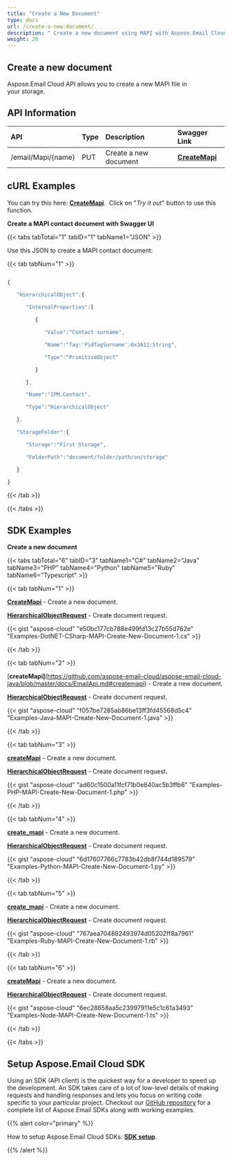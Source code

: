 ```yaml
---
title: "Create a New Document"
type: docs
url: /create-a-new-document/
description: " Create a new document using MAPI with Aspose.Email Cloud API. Easily create a new MAPI file in Aspose Cloud Storage"
weight: 20
---
```


## **Create a new document**
Aspose.Email Cloud API allows you to create a new MAPI file in your storage.
## **API Information**

|**API**|**Type**|**Description**|**Swagger Link**|
| :- | :- | :- | :- |
|/email/Mapi/{name}|PUT|Create a new document|[**CreateMapi**](https://apireference.aspose.cloud/email/#/Mapi/CreateMapi)|
## **cURL Examples**
You can try this here: [**CreateMapi**](https://apireference.aspose.cloud/email/#/Mapi/CreateMapi). 
Click on "*Try it out*" button to use this function. 

**Create a MAPI contact document with Swagger UI**

{{< tabs tabTotal="1" tabID="1" tabName1="JSON" >}}

Use this JSON to create a MAPI contact document:



{{< tab tabNum="1" >}}

```javascript

{

   "HierarchicalObject":{

      "InternalProperties":[

         {

            "Value":"Contact surname",

            "Name":"Tag:'PidTagSurname':0x3A11:String",

            "Type":"PrimitiveObject"

         }

      ],

      "Name":"IPM.Contact",

      "Type":"HierarchicalObject"

   },

   "StorageFolder":{

      "Storage":"First Storage",

      "FolderPath":"document/folder/path/on/storage"

   }

}

```

{{< /tab >}}

{{< /tabs >}}


## **SDK Examples**
**Create a new document**

{{< tabs tabTotal="6" tabID="3" tabName1="C#" tabName2="Java" tabName3="PHP" tabName4="Python" tabName5="Ruby" tabName6="Typescript" >}}

{{< tab tabNum="1" >}}

[**CreateMapi**](https://github.com/aspose-email-cloud/aspose-email-cloud-dotnet/blob/9511b81d6c62dda413dc23f6f6f8a0973a144343/docs/EmailApi.md#createmapi) - Create a new document.

[**HierarchicalObjectRequest**](https://github.com/aspose-email-cloud/aspose-email-cloud-dotnet/blob/9511b81d6c62dda413dc23f6f6f8a0973a144343/docs/HierarchicalObjectRequest.md) - Create document request.

{{< gist "aspose-cloud" "e50bc177cb788e499fd13c27b55d762e" "Examples-DotNET-CSharp-MAPI-Create-New-Document-1.cs" >}}

{{< /tab >}}

{{< tab tabNum="2" >}}

[**createMapi]**(https://github.com/aspose-email-cloud/aspose-email-cloud-java/blob/master/docs/EmailApi.md#createmapi) - Create a new document.

[**HierarchicalObjectRequest**](https://github.com/aspose-email-cloud/aspose-email-cloud-java/blob/master/docs/HierarchicalObjectRequest.md) - Create document request.

{{< gist "aspose-cloud" "f057be7285ab86be13ff3fd45568d5c4" "Examples-Java-MAPI-Create-New-Document-1.java" >}}

{{< /tab >}}

{{< tab tabNum="3" >}}

[**createMapi**](https://github.com/aspose-email-cloud/aspose-email-cloud-php/blob/3a5c2c35a31629493aa484b65870622165570db8/doc/EmailApi.md#createmapi) - Create a new document.

[**HierarchicalObjectRequest**](https://github.com/aspose-email-cloud/aspose-email-cloud-php/blob/3a5c2c35a31629493aa484b65870622165570db8/doc/HierarchicalObjectRequest.md) - Create document request.

{{< gist "aspose-cloud" "ad60c1500a11fcf71b0e840ac5b3ffb6" "Examples-PHP-MAPI-Create-New-Document-1.php" >}}

{{< /tab >}}

{{< tab tabNum="4" >}}

[**create_mapi**](https://github.com/aspose-email-cloud/aspose-email-cloud-python/blob/master/sdk/docs/EmailApi.md#create_mapi) - Create a new document.

[**HierarchicalObjectRequest**](https://github.com/aspose-email-cloud/aspose-email-cloud-python/blob/master/sdk/docs/HierarchicalObjectRequest.md) - Create document request.

{{< gist "aspose-cloud" "6d17607766c7783b42db8f744d189579" "Examples-Python-MAPI-Create-New-Document-1.py" >}}

{{< /tab >}}

{{< tab tabNum="5" >}}

[**create_mapi**](https://github.com/aspose-email-cloud/aspose-email-cloud-ruby/blob/master/docs/EmailApi.md#create_mapi) - Create a new document.

[**HierarchicalObjectRequest**](https://github.com/aspose-email-cloud/aspose-email-cloud-ruby/blob/master/docs/HierarchicalObjectRequest.md) - Create document request.

{{< gist "aspose-cloud" "767aea704882493974d05202ff8a7961" "Examples-Ruby-MAPI-Create-New-Document-1.rb" >}}

{{< /tab >}}

{{< tab tabNum="6" >}}

[**createMapi**](https://github.com/aspose-email-cloud/aspose-email-cloud-node/blob/master/doc/EmailApi.md#createmapi) - Create a new document.

[**HierarchicalObjectRequest**](https://github.com/aspose-email-cloud/aspose-email-cloud-node/blob/master/doc/HierarchicalObjectRequest.md) - Create document request.

{{< gist "aspose-cloud" "6ec28658aa5c23997911e5c1c61a3493" "Examples-Node-MAPI-Create-New-Document-1.ts" >}}

{{< /tab >}}

{{< /tabs >}}


## **Setup Aspose.Email Cloud SDK**
Using an SDK (API client) is the quickest way for a developer to speed up the development. An SDK takes care of a lot of low-level details of making requests and handling responses and lets you focus on writing code specific to your particular project. Checkout our [GitHub repository](https://github.com/aspose-email-cloud) for a complete list of Aspose.Email SDKs along with working examples.

{{% alert color="primary" %}} 

How to setup Aspose.Email Cloud SDKs: [**SDK setup**](/emailcloud/sdk-setup/).

{{% /alert %}}
